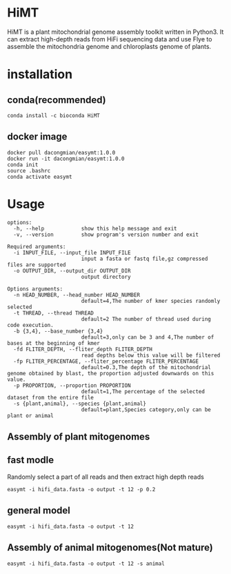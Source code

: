 # HiMT
HiMT is a plant mitochondrial genome assembly toolkit written in Python3. It can extract high-depth reads from HiFi sequencing data and use Flye to assemble the mitochondria genome and chloroplasts genome of plants.
# installation
## conda(recommended)
```
conda install -c bioconda HiMT
```
## docker image
```
docker pull dacongmian/easymt:1.0.0
docker run -it dacongmian/easymt:1.0.0
conda init
source .bashrc
conda activate easymt
```
# Usage
```
options:
  -h, --help            show this help message and exit
  -v, --version         show program's version number and exit

Required arguments:
  -i INPUT_FILE, --input_file INPUT_FILE
                        input a fasta or fastq file,gz compressed files are supported
  -o OUTPUT_DIR, --output_dir OUTPUT_DIR
                        output directory

Options arguments:
  -n HEAD_NUMBER, --head_number HEAD_NUMBER
                        default=4,The number of kmer species randomly selected
  -t THREAD, --thread THREAD
                        default=2 The number of thread used during code execution.
  -b {3,4}, --base_number {3,4}
                        default=3,only can be 3 and 4,The number of bases at the beginning of kmer
  -fd FLITER_DEPTH, --fliter_depth FLITER_DEPTH
                        read depths below this value will be filtered
  -fp FLITER_PERCENTAGE, --fliter_percentage FLITER_PERCENTAGE
                        default=0.3,The depth of the mitochondrial genome obtained by blast, the proportion adjusted downwards on this value.
  -p PROPORTION, --proportion PROPORTION
                        default=1,The percentage of the selected dataset from the entire file
  -s {plant,animal}, --species {plant,animal}
                        default=plant,Species category,only can be plant or animal
```

## Assembly of plant mitogenomes
## fast modle
Randomly select a part of all reads and then extract high depth reads
```
easymt -i hifi_data.fasta -o output -t 12 -p 0.2
```
## general model
```
easymt -i hifi_data.fasta -o output -t 12
```
## Assembly of animal mitogenomes(Not mature)
```
easymt -i hifi_data.fasta -o output -t 12 -s animal
```
